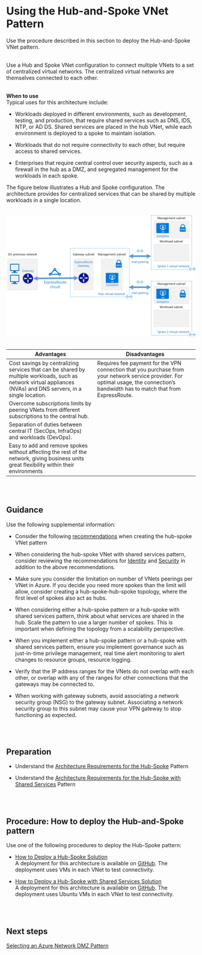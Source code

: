 # Using the Hub-and-Spoke VNet Pattern
Use the procedure described in this section to deploy the Hub-and-Spoke VNet pattern.
<br />
<br />

Use a Hub and Spoke VNet configuration to connect multiple VNets to a set of centralized virtual networks. The centralized virtual networks are themselves connected to each other.
<br />
<br />

**When to use**  
Typical uses for this architecture include:

- Workloads deployed in different environments, such as development, testing, and production, that require shared services such as DNS, IDS, NTP, or AD DS. Shared services are placed in the hub VNet, while each environment is deployed to a spoke to maintain isolation.
	
- Workloads that do not require connectivity to each other, but require access to shared services.
- Enterprises that require central control over security aspects, such as a firewall in the hub as a DMZ, and segregated management for the workloads in each spoke.

The figure below illustrates a Hub and Spoke configuration. The architecture provides for  centralized services that can be shared by multiple workloads in a single location.
<br />
<br />

![HubandSpoke](https://github.com/alvarovitta/Azure-Networking/blob/master/images/HubandSpoke.png)
<br />
<br />

|**Advantages** | **Disadvantages** |  
| -------------| -------------| 
| Cost savings by centralizing services that can be shared by multiple workloads, such as network virtual appliances (NVAs) and DNS servers, in a single location. | Requires fee payment for the VPN connection that you purchase from your network service provider. For optimal usage, the connection’s bandwidth has to match that from ExpressRoute.|
| Overcome subscriptions limits by peering VNets from different subscriptions to the central hub.| |
| Separation of duties between central IT (SecOps, InfraOps) and workloads (DevOps).| |
| Easy to add and remove spokes without affecting the rest of the network, giving business units great flexibility within their environments | |
<br />
<br />

## Guidance
Use the following supplemental information:

- Consider the following [recommendations](https://docs.microsoft.com/en-us/azure/architecture/reference-architectures/hybrid-networking/hub-spoke#recommendations) when creating the hub-spoke VNet pattern
	
- When considering the hub-spoke VNet with shared services pattern, consider reviewing the recommendations for [Identity](https://docs.microsoft.com/en-us/azure/architecture/reference-architectures/hybrid-networking/shared-services#identity) and [Security](https://docs.microsoft.com/en-us/azure/architecture/reference-architectures/hybrid-networking/shared-services#security) in addition to the above recommendations.
- Make sure you consider the limitation on number of VNets peerings per VNet in Azure. If you decide you need more spokes than the limit will allow, consider creating a hub-spoke-hub-spoke topology, where the first level of spokes also act as hubs.
- When considering either a hub-spoke pattern or a hub-spoke with shared services pattern, think about what services are shared in the hub. Scale the pattern to use a larger number of spokes. This is important when defining the topology from a scalability perspective.
- When you implement either a hub-spoke pattern or a hub-spoke with shared services pattern, ensure you implement governance such as just-in-time privilege management, real time alert monitoring to alert changes to resource groups, resource logging.
- Verify that the IP address ranges for the VNets do not overlap with each other, or overlap with any of the ranges for other connections that the gateways may be connected to.
- When working with gateway subnets, avoid associating a network security group (NSG) to the gateway subnet. Associating a network security group to this subnet may cause your VPN gateway to stop functioning as expected. 
<br />
<br />	

## Preparation	
- Understand the [Architecture Requirements for the Hub-Spoke](https://docs.microsoft.com/en-us/azure/architecture/reference-architectures/hybrid-networking/hub-spoke#architecture) Pattern
	
- Understand the [Architecture Requirements for the Hub-Spoke with Shared Services](https://docs.microsoft.com/en-us/azure/architecture/reference-architectures/hybrid-networking/shared-services#architecture) Pattern
<br />
<br />


## Procedure:  How to deploy the Hub-and-Spoke pattern
Use one of the following procedures to deploy the Hub-Spoke pattern:
- [How to Deploy a Hub-Spoke Solution](https://docs.microsoft.com/en-us/azure/architecture/reference-architectures/hybrid-networking/hub-spoke#deploy-the-solution)  
  A deployment for this architecture is available on [GitHub](https://github.com/mspnp/reference-architectures). The deployment uses VMs in each VNet to test connectivity. 
	
- [How to Deploy a Hub-Spoke with Shared Services Solution](https://docs.microsoft.com/en-us/azure/architecture/reference-architectures/hybrid-networking/shared-services#deploy-the-solution)  
  A deployment for this architecture is available on [GitHub](https://github.com/mspnp/reference-architectures). The deployment uses Ubuntu VMs in each VNet to test connectivity.
<br />
<br />

## Next steps
[Selecting an Azure Network DMZ Pattern](3.4-Selecting-an-Azure-Network-DMZ-Pattern.md)

